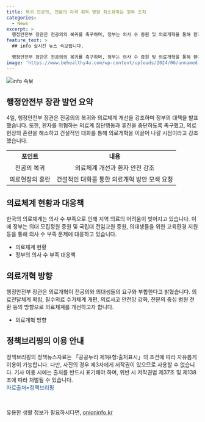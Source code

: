 ```yaml
---
title: 복귀 전공의, 전문의 자격 취득 영향 최소화하는 정부 조치
categories:
  - News
excerpt: >
  행정안전부 장관은 전공의의 복귀를 촉구하며, 정부는 의사 수 증원 및 의료개혁을 통해 환자의 안전과 건강을 보장할 것이라고 밝혔다. 의료계의 휴진을 중단하고 정상화하며 비상진료체계를 점검하고 보완할 것을 강조했다. 또한, 의료개혁 과제를 산적해 있다며, 의료현장의 혼란을 조속히 수습하고 대화를 통해 의료개혁 방안을 구체화할 것을 요청했다. 올해 의대 모집정원 1509명 증원과 국립대 전임교원 1000명 증원 등 구체적인 정책을 발표했다.
feature_text: >
  ## info 실시간 뉴스 속보입니다.

  행정안전부 장관은 전공의의 복귀를 촉구하며, 정부는 의사 수 증원 및 의료개혁을 통해 환자의 안전과 건강을 보장할 것이라고 밝혔다. 의료계의 휴진을 중단하고 정상화하며 비상진료체계를 점검하고 보완할 것을 강조했다. 또한, 의료개혁 과제를 산적해 있다며, 의료현장의 혼란을 조속히 수습하고 대화를 통해 의료개혁 방안을 구체화할 것을 요청했다. 올해 의대 모집정원 1509명 증원과 국립대 전임교원 1000명 증원 등 구체적인 정책을 발표했다.
image: 'https://www.behealthy4u.com/wp-content/uploads/2024/06/unnamed-file.png'
---
```


<p><img src="https://www.behealthy4u.com/wp-content/uploads/2024/06/unnamed-file.png" alt="info 속보" /></p>

<h2 data-ke-size="size26">행정안전부 장관 발언 요약</h2>

<p data-ke-size="size16">4일, 행정안전부 장관은 전공의의 복귀와 의료체계 개선을 강조하며 정부의 대책을 발표했습니다. 또한, 환자를 위협하는 의료계 집단행동과 휴진을 중단하도록 촉구했고, 의료현장의 혼란을 해소하고 건설적인 대화를 통해 의료개혁을 이끌어 나갈 시점이라고 강조했습니다.</p>

<table>
  <tr>
    <td style="text-align: center; height: 17px;"><b>포인트</b></td>
    <td style="text-align: center; height: 17px;"><b>내용</b></td>
  </tr>
  <tr>
    <td style="text-align: center;">전공의 복귀</td>
    <td style="text-align: center;">의료체계 개선과 환자 안전 강조</td>
  </tr>
  <tr>
    <td style="text-align: center;">의료현장의 혼란</td>
    <td style="text-align: center;">건설적인 대화를 통한 의료개혁 방안 모색 요청</td>
  </tr>
</table>

<h2 data-ke-size="size26">의료체계 현황과 대응책</h2>

<p data-ke-size="size16">한국의 의료체계는 의사 수 부족으로 인해 지역 의료의 어려움이 빚어지고 있습니다. 이에 정부는 의대 모집정원 증원 및 국립대 전임교원 증원, 의대생들을 위한 교육환경 지원 등을 통해 의사 수 부족 문제에 대응하고 있습니다.</p>

<ul>
  <li>의료체계 현황</li>
  <li>정부의 의사 수 부족 대응책</li>
</ul>

<h2 data-ke-size="size26">의료개혁 방향</h2>

<p data-ke-size="size16">행정안전부 장관은 의료개혁이 전공의와 의대생들의 요구와 부합한다고 밝혔습니다. 의료전달체계 확립, 필수의료 수가체계 개편, 의료사고 안전망 강화, 전문의 중심 병원 전환 등의 방향으로 의료체계를 개선하고자 합니다.</p>

<ul>
  <li>의료개혁 방향</li>
</ul>

<h2 data-ke-size="size26">정책브리핑의 이용 안내</h2>

<p data-ke-size="size16">정책브리핑의 정책뉴스자료는 「공공누리 제1유형:출처표시」의 조건에 따라 자유롭게 이용이 가능합니다. 다만, 사진의 경우 제3자에게 저작권이 있으므로 사용할 수 없습니다. 기사 이용 시에는 출처를 반드시 표기해야 하며, 위반 시 저작권법 제37조 및 제138조에 따라 처벌될 수 있습니다. <br> <span style="color: #1a5490;">자료출처=정책브리핑 </span>
</p>

<p data-ke-size="size16">&nbsp;</p>
유용한 생활 정보가 필요하시다면, <a href="https://onioninfo.kr" rel="dofollow">onioninfo.kr</a>


